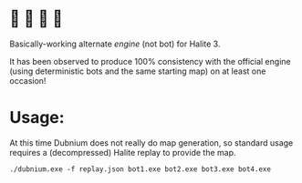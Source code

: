 # 🐢 🐊 🦎 🐍

Basically-working alternate *engine* (not bot) for Halite 3.

It has been observed to produce 100% consistency with the official engine (using deterministic bots and the same starting map) on at least one occasion!

# Usage:

At this time Dubnium does not really do map generation, so standard usage requires a (decompressed) Halite replay to provide the map.

`./dubnium.exe -f replay.json bot1.exe bot2.exe bot3.exe bot4.exe`
